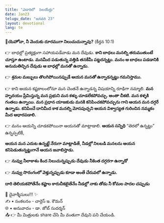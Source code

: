 ```yaml
---
title: "ఎడారిలో  సెలయేర్లు"
date: Jan23
telugu_date: "జనవరి 23"
layout: devotional
lang: te
---
```


**📖యెహోవా, నీ వెందుకు దూరముగా నిలుచుచున్నావు?**
(కీర్తన 10:1)

👉 బాధల్లో ప్రత్యక్షంగా సహాయపడేవాడు మన దేవుడు. 
**కాని బాధలు మనల్ని తరుముతుంటే చూస్తూ ఉంటాడు. మనమీద పడుతున్న వత్తిడి తనకేమీ పట్టదన్నట్టు. మనం ఆ బాధలు పడడానికి అనుమతిచ్చిన దేవుడు ఆ బాధల్లో మనతో ఉన్నాడు.**

👉 **శ్రమల మబ్బులు తొలగిపోయినప్పుడే ఆయన మనతో ఉన్నాడన్నట్టు గమనిస్తాము.**

👉 కాని ఆయన కష్టకాలంలోనూ మన చెంతనే ఉన్నాడన్న విషయాన్ని రూఢిగా నమ్మాలి. 
**మన హృదయం ప్రేమిస్తున్న మన ప్రభుని మన కళ్ళు చూడలేకపోవచ్చు. అంతా చీకటి. మన కళ్ళకి గంతలు ఉన్నాయి. మన ప్రధాన యాజకుడు మనకి కనిపించకపోవచ్చును గాని ఆయన మన దగ్గరే ఉన్నాడు. కనిపించే దానిమీద కాక మనల్ని మోసపుచ్చని ఆయన విశ్వాస్యత గురించిన నమ్మకం మీద ఆధారపడాలి.**

👉 మనం ఆయన్ని చూడకపోయినా ఆయనతో మాట్లాడాలి. **ఆయన సన్నిధి** “తెరలో ఉన్నట్టు” ఉన్నప్పటికీ, 

**ఆయన మన ఎదుట ఉన్నట్టే నేరుగా మాట్లాడితే, నీడల్లో నిలబడి మనలను ఆయన కనిపెడుతున్నట్టుగానే ఆయన జవాబిస్తాడు.**

👉 **నువ్వు నీలాకాశం కింద నిలుచున్నప్పుడు దేవుడు నీకెంత దగ్గరగా ఉన్నాడో**

👉 **నువ్వు సొరంగంలో వెళ్తున్నప్పుడు కూడా అంతే చేరువలో ఉన్నాడు.**

**దారి తెలియకపోతేనేం కష్టాల కారుచీకటైతేనేం నీడల్లో నాకు తోడు నీ కోమల పాదల చప్పుడు**

<div class="blessing">🙏 <span class="bless-text">దైవాశ్శీసులు!!!</span> ✨</div>

<div class="credit">✍️ <span class="credit-text">▪ సంకలనం - చార్లెస్ ఇ. కౌమన్</span></div>
<div class="credit">🌐 <span class="credit-text">▪ అనువాదం - డా. జోబ్ సుదర్శన్</span></div>


<div class="share">📤 👉 <span class="share-text">మీ మిత్రులకు share చేసి మీ వంతుగా దేవుని పని చేయండి.</span></div>
